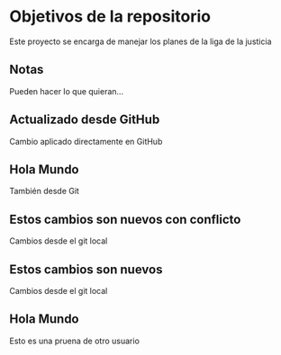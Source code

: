 # Objetivos de la repositorio

Este proyecto se encarga de manejar los planes de la liga de la justicia


## Notas
Pueden hacer lo que quieran...

## Actualizado desde GitHub
Cambio aplicado directamente en GitHub

## Hola Mundo
También desde Git


## Estos cambios son nuevos con conflicto
Cambios desde el git local
## Estos cambios son nuevos
Cambios desde el git local

## Hola Mundo
Esto es una pruena de otro usuario
